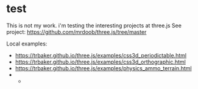 # test
This is not my work.  i'm testing the interesting projects at three.js 
See project: https://github.com/mrdoob/three.js/tree/master

Local examples:
* https://trbaker.github.io/three.js/examples/css3d_periodictable.html
* https://trbaker.github.io/three.js/examples/css3d_orthographic.html
* https://trbaker.github.io/three.js/examples/physics_ammo_terrain.html
* * 
